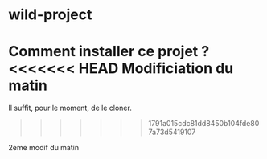 # wild-project

Comment installer ce projet ?
<<<<<<< HEAD
Modificiation du matin
=======

Il suffit, pour le moment, de le cloner.
>>>>>>> 1791a015cdc81dd8450b104fde807a73d5419107

2eme modif du matin
